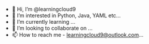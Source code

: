 - 👋 Hi, I’m @learningcloud9
- 👀 I’m interested in Python, Java, YAML etc...
- 🌱 I’m currently learning ...
- 💞️ I’m looking to collaborate on ...
- 📫 How to reach me - learningcloud9@outlook.com...

<!---
learningcloud9/learningcloud9 is a ✨ special ✨ repository because its `README.md` (this file) appears on your GitHub profile.
You can click the Preview link to take a look at your changes.
--->
